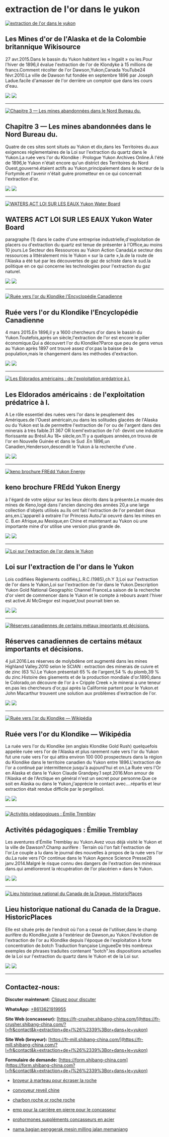 # extraction de l&#39;or dans le yukon

<a href="https://swt.shibang-china.com/?l=fr&img&k=extraction+de+l%26%2339%3Bor+dans+le+yukon" target="_blank">![extraction de l&#39;or dans le yukon](http://static.shibang-china.com/all-800x300/1409.jpg)</a>

## Les Mines d&#39;or de l&#39;Alaska et de la Colombie britannique Wikisource
27 avr.2015.Dans le bassin du Yukon habitent les « Ingalit » ou les.Pour l&#39;hiver de 1896,il évalue l&#39;extraction de l&#39;or de Klondyke à 15 millions de francs.Comment récolter de l&#39;or Dawson,Yukon,Canada YouTube24 févr.2010.La ville de Dawson fut fondée en septembre 1896 par Joseph Ladue.facile d&#39;amasser de l&#39;or derrière un comptoir que dans les cours d&#39;eau.


<a href="https://whatsapp.shibangsoft.com/WhatsApp.php" target="_blank" title="WhatsApp">![](http://static.shibang-china.com/icon/whatsapp.png)</a> <a href="https://swt.shibang-china.com/?l=fr&icon&k=extraction+de+l%26%2339%3Bor+dans+le+yukon" target="_blank">![](http://static.shibang-china.com/icon/chat-fr.png)</a>

---

<a href="https://swt.shibang-china.com/?l=fr&img&k=extraction+de+l%26%2339%3Bor+dans+le+yukon" target="_blank">![Chapitre 3 — Les mines abandonnées dans le Nord Bureau du.](http://static.shibang-china.com/all-800x300/830.jpg)</a>

## Chapitre 3 — Les mines abandonnées dans le Nord Bureau du.
Quatre de ces sites sont situés au Yukon et dix,dans les Territoires du.aux exigences réglementaires de la Loi sur l&#39;extraction du quartz dans le Yukon.La ruée vers l&#39;or du Klondike : Prologue Yukon Archives Online.À l&#39;été de 1896,le Yukon n&#39;était encore qu&#39;un district des Territoires du Nord Ouest,gouverné.étaient actifs au Yukon,principalement dans le secteur de la Fortymile.et l&#39;avenir n&#39;était guère prometteur en ce qui concernait l&#39;extraction d&#39;or.


<a href="https://whatsapp.shibangsoft.com/WhatsApp.php" target="_blank" title="WhatsApp">![](http://static.shibang-china.com/icon/whatsapp.png)</a> <a href="https://swt.shibang-china.com/?l=fr&icon&k=extraction+de+l%26%2339%3Bor+dans+le+yukon" target="_blank">![](http://static.shibang-china.com/icon/chat-fr.png)</a>

---

<a href="https://swt.shibang-china.com/?l=fr&img&k=extraction+de+l%26%2339%3Bor+dans+le+yukon" target="_blank">![WATERS ACT LOI SUR LES EAUX Yukon Water Board](http://static.shibang-china.com/all-800x300/1260.jpg)</a>

## WATERS ACT LOI SUR LES EAUX Yukon Water Board
paragraphe (1) dans le cadre d&#39;une entreprise industrielle,d&#39;exploitation de placers ou d&#39;extraction du quartz est tenue de présenter à l&#39;Office,au moins 10 jours.Le Secteur des Ressources au Yukon Action CanadaLe secteur des ressources a littéralement mis le Yukon « sur la carte »,la.de la route de l&#39;Alaska a été tué par les découvertes de gaz de schiste dans le sud.la politique en ce qui concerne les technologies pour l&#39;extraction du gaz naturel.


<a href="https://whatsapp.shibangsoft.com/WhatsApp.php" target="_blank" title="WhatsApp">![](http://static.shibang-china.com/icon/whatsapp.png)</a> <a href="https://swt.shibang-china.com/?l=fr&icon&k=extraction+de+l%26%2339%3Bor+dans+le+yukon" target="_blank">![](http://static.shibang-china.com/icon/chat-fr.png)</a>

---

<a href="https://swt.shibang-china.com/?l=fr&img&k=extraction+de+l%26%2339%3Bor+dans+le+yukon" target="_blank">![Ruée vers l&#39;or du Klondike l&#39;Encyclopédie Canadienne](http://static.shibang-china.com/all-800x300/1437.jpg)</a>

## Ruée vers l&#39;or du Klondike l&#39;Encyclopédie Canadienne
4 mars 2015.En 1896,il y a 1600 chercheurs d&#39;or dans le bassin du Yukon.Toutefois,après un siècle,l&#39;extraction de l&#39;or est encore le pilier économique.Qui a découvert l&#39;or du Klondike?Parce que peu de gens venus au Yukon après 1897 ont trouvé assez d&#39;or.pas la baisse de la population,mais le changement dans les méthodes d&#39;extraction.


<a href="https://whatsapp.shibangsoft.com/WhatsApp.php" target="_blank" title="WhatsApp">![](http://static.shibang-china.com/icon/whatsapp.png)</a> <a href="https://swt.shibang-china.com/?l=fr&icon&k=extraction+de+l%26%2339%3Bor+dans+le+yukon" target="_blank">![](http://static.shibang-china.com/icon/chat-fr.png)</a>

---

<a href="https://swt.shibang-china.com/?l=fr&img&k=extraction+de+l%26%2339%3Bor+dans+le+yukon" target="_blank">![Les Eldorados américains : de l&#39;exploitation prédatrice à l.](http://static.shibang-china.com/all-800x300/91.jpg)</a>

## Les Eldorados américains : de l&#39;exploitation prédatrice à l.
A Le rôle essentiel des ruées vers l&#39;or dans le peuplement des Amériques.de l&#39;Ouest américain,ou dans les solitudes glacées de l&#39;Alaska ou du Yukon est la.de permettre l&#39;extraction de l&#39;or ou de l&#39;argent dans des minerais à très faible.31 367 OR Iceml&#39;extraction de l&#39;o1· devint une industrie florissante au Brésil.Au 18• siècle,on.11 y a quelques années,on trouva de l&#39;or en Nouvelle Guinée et dans le Sud .En 1896,un Canadien,Henderson,descendit le Yukon à la recherche d&#39;une .


<a href="https://whatsapp.shibangsoft.com/WhatsApp.php" target="_blank" title="WhatsApp">![](http://static.shibang-china.com/icon/whatsapp.png)</a> <a href="https://swt.shibang-china.com/?l=fr&icon&k=extraction+de+l%26%2339%3Bor+dans+le+yukon" target="_blank">![](http://static.shibang-china.com/icon/chat-fr.png)</a>

---

<a href="https://swt.shibang-china.com/?l=fr&img&k=extraction+de+l%26%2339%3Bor+dans+le+yukon" target="_blank">![keno brochure FREdd Yukon Energy](http://static.shibang-china.com/all-800x300/137.jpg)</a>

## keno brochure FREdd Yukon Energy
à l&#39;égard de votre séjour sur les lieux décrits dans la présente.Le musée des mines de Keno,logé dans l&#39;ancien dancing des années 20,a une large collection d&#39;objets utilisés au.Ils ont fait l&#39;extraction de l&#39;or pendant deux ans,en.L&#39;appareil à extraire l&#39;or Princess AutoJ&#39;ai oeuvré dans les mines en C. B.en Afrique,au Mexique,en Chine et maintenant au Yukon où une importante mine d&#39;or utilise une version plus grande de.


<a href="https://whatsapp.shibangsoft.com/WhatsApp.php" target="_blank" title="WhatsApp">![](http://static.shibang-china.com/icon/whatsapp.png)</a> <a href="https://swt.shibang-china.com/?l=fr&icon&k=extraction+de+l%26%2339%3Bor+dans+le+yukon" target="_blank">![](http://static.shibang-china.com/icon/chat-fr.png)</a>

---

<a href="https://swt.shibang-china.com/?l=fr&img&k=extraction+de+l%26%2339%3Bor+dans+le+yukon" target="_blank">![Loi sur l&#39;extraction de l&#39;or dans le Yukon](http://static.shibang-china.com/all-800x300/499.jpg)</a>

## Loi sur l&#39;extraction de l&#39;or dans le Yukon
Lois codifiées Règlements codifiés,L.R.C.(1985),ch.Y 3,Loi sur l&#39;extraction de l&#39;or dans le Yukon,Loi sur l&#39;extraction de l&#39;or dans le Yukon.Description Yukon Gold National Geographic Channel FranceLa saison de la recherche d&#39;or vient de commencer dans le Yukon et le compte à rebours avant l&#39;hiver est activé.Al McGregor est inquiet,tout pourrait bien se.


<a href="https://whatsapp.shibangsoft.com/WhatsApp.php" target="_blank" title="WhatsApp">![](http://static.shibang-china.com/icon/whatsapp.png)</a> <a href="https://swt.shibang-china.com/?l=fr&icon&k=extraction+de+l%26%2339%3Bor+dans+le+yukon" target="_blank">![](http://static.shibang-china.com/icon/chat-fr.png)</a>

---

<a href="https://swt.shibang-china.com/?l=fr&img&k=extraction+de+l%26%2339%3Bor+dans+le+yukon" target="_blank">![Réserves canadiennes de certains métaux importants et décisions.](http://static.shibang-china.com/all-800x300/473.jpg)</a>

## Réserves canadiennes de certains métaux importants et décisions.
4 juil.2016.Les réserves de molybdène ont augmenté dans les mines Highland Valley.2010 selon le SCIAN : extraction des minerais de cuivre et de zinc (63 %).Le Yukon présentait 65 % de l&#39;argent,54 % du plomb,39 % du zinc.Histoire des gisements et de la production mondiale d&#39;or.1890,dans le Colorado,on découvre de l&#39;or à « Cripple Creek »,le minerai a une teneur en.pas les chercheurs d&#39;or,qui après la Californie partent pour le Yukon.et John Macarthur trouvent une solution aux problèmes d&#39;extraction de l&#39;or.


<a href="https://whatsapp.shibangsoft.com/WhatsApp.php" target="_blank" title="WhatsApp">![](http://static.shibang-china.com/icon/whatsapp.png)</a> <a href="https://swt.shibang-china.com/?l=fr&icon&k=extraction+de+l%26%2339%3Bor+dans+le+yukon" target="_blank">![](http://static.shibang-china.com/icon/chat-fr.png)</a>

---

<a href="https://swt.shibang-china.com/?l=fr&img&k=extraction+de+l%26%2339%3Bor+dans+le+yukon" target="_blank">![Ruée vers l&#39;or du Klondike — Wikipédia](http://static.shibang-china.com/all-800x300/31.jpg)</a>

## Ruée vers l&#39;or du Klondike — Wikipédia
La ruée vers l&#39;or du Klondike (en anglais Klondike Gold Rush) quelquefois appelée ruée vers l&#39;or de l&#39;Alaska et plus rarement ruée vers l&#39;or du Yukon fut une ruée vers l&#39;or qui attira environ 100 000 prospecteurs dans la région du Klondike dans le territoire canadien du Yukon entre 1896.L&#39;extraction de l&#39;or a continué par intermittence jusqu&#39;à aujourd&#39;hui et on.La Ruée vers l&#39;Or en Alaska et dans le Yukon Claude Grandpey.1 sept.2016.Mon amour de l&#39;Alaska et de l&#39;Arctique en général n&#39;est un secret pour personne.Que ce soit en Alaska ou dans le Yukon,j&#39;apprécie le contact avec….répartis et leur extraction était rendue difficile par le pergélisol.


<a href="https://whatsapp.shibangsoft.com/WhatsApp.php" target="_blank" title="WhatsApp">![](http://static.shibang-china.com/icon/whatsapp.png)</a> <a href="https://swt.shibang-china.com/?l=fr&icon&k=extraction+de+l%26%2339%3Bor+dans+le+yukon" target="_blank">![](http://static.shibang-china.com/icon/chat-fr.png)</a>

---

<a href="https://swt.shibang-china.com/?l=fr&img&k=extraction+de+l%26%2339%3Bor+dans+le+yukon" target="_blank">![Activités pédagogiques : Émilie Tremblay](http://static.shibang-china.com/all-800x300/1124.jpg)</a>

## Activités pédagogiques : Émilie Tremblay
Les aventures d&#39;Émilie Tremblay au Yukon.Avez vous déjà visité le Yukon et la ville de Dawson?.Champ aurifère : Terrain où l&#39;on fait l&#39;extraction de l&#39;or.Le couple a lu dans le journal des nouvelles à propos de la ruée vers l&#39;or du.La ruée vers l&#39;Or continue dans le Yukon Agence Science Presse28 janv.2014.Malgré le risque connu des dangers de l&#39;extraction des minéraux dans.qui amélioreront la récupération de l&#39;or placérien » dans le Yukon.


<a href="https://whatsapp.shibangsoft.com/WhatsApp.php" target="_blank" title="WhatsApp">![](http://static.shibang-china.com/icon/whatsapp.png)</a> <a href="https://swt.shibang-china.com/?l=fr&icon&k=extraction+de+l%26%2339%3Bor+dans+le+yukon" target="_blank">![](http://static.shibang-china.com/icon/chat-fr.png)</a>

---

<a href="https://swt.shibang-china.com/?l=fr&img&k=extraction+de+l%26%2339%3Bor+dans+le+yukon" target="_blank">![Lieu historique national du Canada de la Drague. HistoricPlaces](http://static.shibang-china.com/all-800x300/796.jpg)</a>

## Lieu historique national du Canada de la Drague. HistoricPlaces
Elle est située près de l&#39;endroit où l&#39;on a cessé de l&#39;utiliser,dans le champ aurifère du Klondike,juste à l&#39;extérieur de Dawson,au Yukon.l&#39;évolution de l&#39;extraction de l&#39;or au Klondike depuis l&#39;époque de l&#39;exploitation à forte concentration de.botch Traduction française LingueeDe très nombreux exemples de phrases traduites contenant &quot;botch&quot;.les dispositions actuelles de la Loi sur l&#39;extraction du quartz dans le Yukon et de la Loi sur.


<a href="https://whatsapp.shibangsoft.com/WhatsApp.php" target="_blank" title="WhatsApp">![](http://static.shibang-china.com/icon/whatsapp.png)</a> <a href="https://swt.shibang-china.com/?l=fr&icon&k=extraction+de+l%26%2339%3Bor+dans+le+yukon" target="_blank">![](http://static.shibang-china.com/icon/chat-fr.png)</a>

---
## Contactez-nous:

**Discuter maintenant:** [Cliquez pour discuter](https://swt.shibang-china.com?l=fr&contact&k=extraction+de+l%26%2339%3Bor+dans+le+yukon)

**WhatsApp:**  [+8613621919955](https://whatsapp.shibangsoft.com/WhatsApp.php)

**Site Web (concasseur):** [https://fr-crusher.shibang-china.com/](https://fr-crusher.shibang-china.com/?l=fr&contact&k=extraction+de+l%26%2339%3Bor+dans+le+yukon)

**Site Web (broyeur):** [https://fr-mill.shibang-china.com/](https://fr-mill.shibang-china.com/?l=fr&contact&k=extraction+de+l%26%2339%3Bor+dans+le+yukon)

**Formulaire de demande:** [https://form.shibang-china.com](https://form.shibang-china.com?l=fr&contact&k=extraction+de+l%26%2339%3Bor+dans+le+yukon)

* [broyeur à marteau pour écraser la roche](../30/broyeur%20%C3%A0%20marteau%20pour%20%C3%A9craser%20la%20roche.md)

* [convoyeur reveil chine](../33/convoyeur%20reveil%20chine.md)

* [charbon roche or roche roche](../27/charbon%20roche%20or%20roche%20roche.md)

* [emp pour la carrière en pierre pour le concasseur](../35/emp%20pour%20la%20carri%C3%A8re%20en%20pierre%20pour%20le%20concasseur.md)

* [prohormones suppléments concasseurs en acier](../34/prohormones%20suppl%C3%A9ments%20concasseurs%20en%20acier.md)

* [nama bagian penggerak mesin milling jalan memanjang](../33/nama%20bagian%20penggerak%20mesin%20milling%20jalan%20memanjang.md)